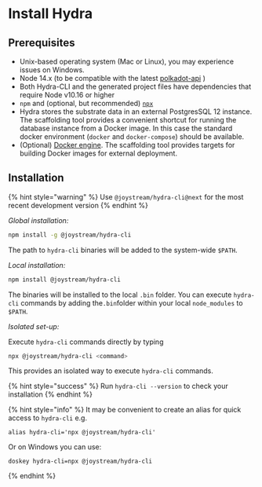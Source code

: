 # Install Hydra

## Prerequisites

* Unix-based operating system \(Mac or Linux\), you may experience issues on Windows.  
* Node 14.x \(to be compatible with the latest [polkadot-api](https://polkadot.js.org/docs/api/) \) 
* Both Hydra-CLI and the generated project files have dependencies that require Node v10.16 or higher
* `npm` and \(optional, but recommended\) [`npx`](https://www.npmjs.com/package/npx)
* Hydra stores the substrate data in an external PostgresSQL 12 instance. The scaffolding tool provides a convenient shortcut for running the database instance from a Docker image. In this case the standard docker environment \(`docker` and `docker-compose`\) should be available.
* \(Optional\) [Docker engine](https://docs.docker.com/engine/install/). The scaffolding tool provides targets for building Docker images for external deployment.

## Installation

{% hint style="warning" %}
Use `@joystream/hydra-cli@next` for the most recent development version 
{% endhint %}

_Global installation:_

```bash
npm install -g @joystream/hydra-cli
```

The path to `hydra-cli` binaries will be added to the system-wide `$PATH`.

_Local installation:_

```bash
npm install @joystream/hydra-cli
```

The binaries will be installed to the local `.bin` folder. You can execute `hydra-cli` commands by adding the`.bin`folder within your local `node_modules` to `$PATH`.

_Isolated set-up:_

Execute `hydra-cli` commands directly by typing

```bash
npx @joystream/hydra-cli <command>
```

This provides an isolated way to execute `hydra-cli` commands.

{% hint style="success" %}
Run `hydra-cli --version` to check your installation
{% endhint %}

{% hint style="info" %}
It may be convenient to create an alias for quick access to `hydra-cli` e.g.

```text
alias hydra-cli='npx @joystream/hydra-cli'
```

Or on Windows you can use:

```text
doskey hydra-cli=npx @joystream/hydra-cli
```
{% endhint %}


